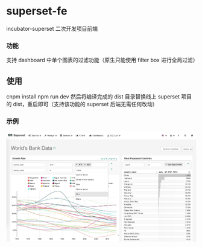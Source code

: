 # superset-fe
incubator-superset 二次开发项目前端

### 功能
支持 dashboard 中单个图表的过滤功能（原生只能使用 filter box 进行全局过滤）

## 使用
cnpm install
npm run dev
然后将编译完成的 dist 目录替换线上 superset 项目的 dist，重启即可（支持该功能的 superset 后端无需任何改动）

### 示例
![image](https://github.com/beaEpoch/github-image/blob/master/superset-fe_2.jpg)
